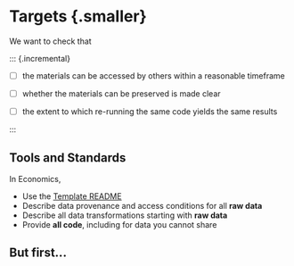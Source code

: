 # Targets {.smaller}

We want to check that

::: {.incremental}

- [ ]  the materials can be accessed by others within a reasonable timeframe
- [ ]  whether the materials can be preserved is made clear
- [ ]  the extent to which re-running the same code yields the same results


:::

## Tools and Standards

In Economics, 

- Use the [Template README](https://social-science-data-editors.github.io/template_README/)
- Describe data provenance and access conditions for all **raw data**
- Describe all data transformations starting with **raw data**
- Provide **all code**, including for data you cannot share

## But first...